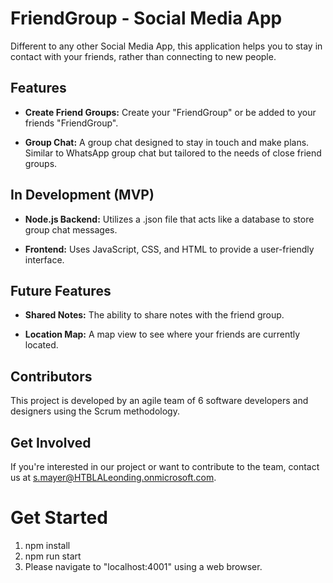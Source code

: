# FriendGroup - Social Media App

Different to any other Social Media App, this application helps you to stay in contact with your friends, rather than connecting to new people.

## Features

- **Create Friend Groups:** Create your "FriendGroup" or be added to your friends "FriendGroup".
  
- **Group Chat:** A group chat designed to stay in touch and make plans. Similar to WhatsApp group chat but tailored to the needs of close friend groups.

## In Development (MVP)

- **Node.js Backend:** Utilizes a .json file that acts like a database to store group chat messages.

- **Frontend:** Uses JavaScript, CSS, and HTML to provide a user-friendly interface.

## Future Features

- **Shared Notes:** The ability to share notes with the friend group.

- **Location Map:** A map view to see where your friends are currently located.

## Contributors

This project is developed by an agile team of 6 software developers and designers using the Scrum methodology.

## Get Involved

If you're interested in our project or want to contribute to the team, contact us at s.mayer@HTBLALeonding.onmicrosoft.com.

# Get Started

1. npm install
2. npm run start
3. Please navigate to "localhost:4001" using a web browser.
